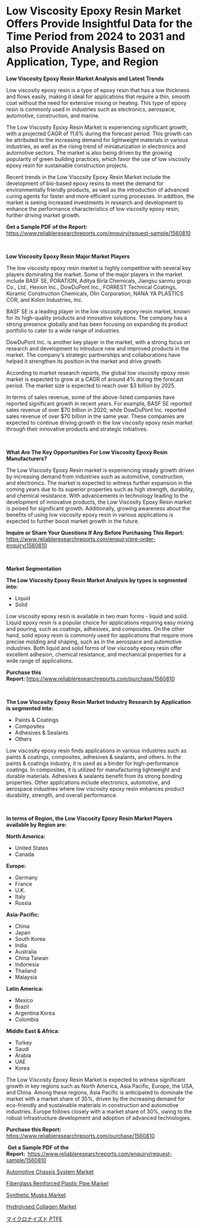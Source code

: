 <p><h1>Low Viscosity Epoxy Resin Market Offers Provide Insightful Data for the Time Period from 2024 to 2031 and also Provide Analysis Based on Application, Type, and Region</h1></p><p><strong>Low Viscosity Epoxy Resin Market Analysis and Latest Trends</strong></p>
<p><p>Low viscosity epoxy resin is a type of epoxy resin that has a low thickness and flows easily, making it ideal for applications that require a thin, smooth coat without the need for extensive mixing or heating. This type of epoxy resin is commonly used in industries such as electronics, aerospace, automotive, construction, and marine.</p><p>The Low Viscosity Epoxy Resin Market is experiencing significant growth, with a projected CAGR of 11.6% during the forecast period. This growth can be attributed to the increasing demand for lightweight materials in various industries, as well as the rising trend of miniaturization in electronics and automotive sectors. The market is also being driven by the growing popularity of green building practices, which favor the use of low viscosity epoxy resin for sustainable construction projects.</p><p>Recent trends in the Low Viscosity Epoxy Resin Market include the development of bio-based epoxy resins to meet the demand for environmentally friendly products, as well as the introduction of advanced curing agents for faster and more efficient curing processes. In addition, the market is seeing increased investments in research and development to enhance the performance characteristics of low viscosity epoxy resin, further driving market growth.</p></p>
<p><strong>Get a Sample PDF of the Report:&nbsp;</strong> <a href="https://www.reliableresearchreports.com/enquiry/request-sample/1560810">https://www.reliableresearchreports.com/enquiry/request-sample/1560810</a></p>
<p>&nbsp;</p>
<p><strong>Low Viscosity Epoxy Resin Major Market Players</strong></p>
<p><p>The low viscosity epoxy resin market is highly competitive with several key players dominating the market. Some of the major players in the market include BASF SE, PORATION, Aditya Birla Chemicals, Jiangsu sanmu group Co., Ltd., Hexion Inc., DowDuPont Inc., FORREST Technical Coatings, Koramic Construction Chemicals, Olin Corporation, NANA YA PLASTICS COR, and Kolon Industries, Inc.</p><p>BASF SE is a leading player in the low viscosity epoxy resin market, known for its high-quality products and innovative solutions. The company has a strong presence globally and has been focusing on expanding its product portfolio to cater to a wide range of industries.</p><p>DowDuPont Inc. is another key player in the market, with a strong focus on research and development to introduce new and improved products in the market. The company's strategic partnerships and collaborations have helped it strengthen its position in the market and drive growth.</p><p>According to market research reports, the global low viscosity epoxy resin market is expected to grow at a CAGR of around 4% during the forecast period. The market size is expected to reach over $3 billion by 2025.</p><p>In terms of sales revenue, some of the above-listed companies have reported significant growth in recent years. For example, BASF SE reported sales revenue of over $70 billion in 2020, while DowDuPont Inc. reported sales revenue of over $70 billion in the same year. These companies are expected to continue driving growth in the low viscosity epoxy resin market through their innovative products and strategic initiatives.</p></p>
<p>&nbsp;</p>
<p><strong>What Are The Key Opportunities For Low Viscosity Epoxy Resin Manufacturers?</strong></p>
<p><p>The Low Viscosity Epoxy Resin market is experiencing steady growth driven by increasing demand from industries such as automotive, construction, and electronics. The market is expected to witness further expansion in the coming years due to its superior properties such as high strength, durability, and chemical resistance. With advancements in technology leading to the development of innovative products, the Low Viscosity Epoxy Resin market is poised for significant growth. Additionally, growing awareness about the benefits of using low viscosity epoxy resin in various applications is expected to further boost market growth in the future.</p></p>
<p><strong>Inquire or Share Your Questions If Any Before Purchasing This Report:</strong> <a href="https://www.reliableresearchreports.com/enquiry/pre-order-enquiry/1560810">https://www.reliableresearchreports.com/enquiry/pre-order-enquiry/1560810</a></p>
<p>&nbsp;</p>
<p><strong>Market Segmentation</strong></p>
<p><strong>The Low Viscosity Epoxy Resin Market Analysis by types is segmented into:</strong></p>
<p><ul><li>Liquid</li><li>Solid</li></ul></p>
<p><p>Low viscosity epoxy resin is available in two main forms - liquid and solid. Liquid epoxy resin is a popular choice for applications requiring easy mixing and pouring, such as coatings, adhesives, and composites. On the other hand, solid epoxy resin is commonly used for applications that require more precise molding and shaping, such as in the aerospace and automotive industries. Both liquid and solid forms of low viscosity epoxy resin offer excellent adhesion, chemical resistance, and mechanical properties for a wide range of applications.</p></p>
<p><strong>Purchase this Report:&nbsp;</strong><a href="https://www.reliableresearchreports.com/purchase/1560810">https://www.reliableresearchreports.com/purchase/1560810</a></p>
<p>&nbsp;</p>
<p><strong>The Low Viscosity Epoxy Resin Market Industry Research by Application is segmented into:</strong></p>
<p><ul><li>Paints & Coatings</li><li>Composites</li><li>Adhesives & Sealants</li><li>Others</li></ul></p>
<p><p>Low viscosity epoxy resin finds applications in various industries such as paints & coatings, composites, adhesives & sealants, and others. In the paints & coatings industry, it is used as a binder for high-performance coatings. In composites, it is utilized for manufacturing lightweight and durable materials. Adhesives & sealants benefit from its strong bonding properties. Other applications include electronics, automotive, and aerospace industries where low viscosity epoxy resin enhances product durability, strength, and overall performance.</p></p>
<p>&nbsp;</p>
<p><strong>In terms of Region, the Low Viscosity Epoxy Resin Market Players available by Region are:</strong></p>
<p>
    <p> <strong> North America: </strong>
        <ul>
            <li>United States</li>
            <li>Canada</li>
        </ul>
        </p> 
    <p> <strong> Europe: </strong>
        <ul>
            <li>Germany</li>
            <li>France</li>
            <li>U.K.</li>
            <li>Italy</li>
            <li>Russia</li>
        </ul>
        </p> 
    <p> <strong> Asia-Pacific: </strong>
        <ul>
            <li>China</li>
            <li>Japan</li>
            <li>South Korea</li>
            <li>India</li>
            <li>Australia</li>
            <li>China Taiwan</li>
            <li>Indonesia</li>
            <li>Thailand</li>
            <li>Malaysia</li>
        </ul>
        </p> 
    <p> <strong> Latin America: </strong>
        <ul>
            <li>Mexico</li>
            <li>Brazil</li>
            <li>Argentina Korea</li>
            <li>Colombia</li>
        </ul>
        </p> 
    <p> <strong> Middle East & Africa: </strong>
        <ul>
            <li>Turkey</li>
            <li>Saudi</li>
            <li>Arabia</li>
            <li>UAE</li>
            <li>Korea</li>
        </ul>
    </p>
    </p>
<p><p>The Low Viscosity Epoxy Resin Market is expected to witness significant growth in key regions such as North America, Asia Pacific, Europe, the USA, and China. Among these regions, Asia Pacific is anticipated to dominate the market with a market share of 35%, driven by the increasing demand for eco-friendly and sustainable materials in construction and automotive industries. Europe follows closely with a market share of 30%, owing to the robust infrastructure development and adoption of advanced technologies.</p></p>
<p><strong>Purchase this Report: </strong><a href="https://www.reliableresearchreports.com/purchase/1560810">https://www.reliableresearchreports.com/purchase/1560810</a></p>
<p>&nbsp;<strong>Get a Sample PDF of the Report:&nbsp;&nbsp;</strong><a href="https://www.reliableresearchreports.com/enquiry/request-sample/1560810">https://www.reliableresearchreports.com/enquiry/request-sample/1560810</a></p>
<p><strong></strong></p>
<p><p><a href="https://view.publitas.com/reportprime-1/automotive-chassis-system-market-size-market-trends-and-growth-outlook-forecasted-for-period-from-2023-to-2030/">Automotive Chassis System Market</a></p><p><a href="https://github.com/Chiragrp22/Market-Research-Report-List-3/blob/main/fiberglass-reinforced-plastic-pipe-market.md">Fiberglass Reinforced Plastic Pipe Market</a></p><p><a href="https://issuu.com/reportprime-2/docs/synthetic-musks-market-size-2030.pptx">Synthetic Musks Market</a></p><p><a href="https://github.com/derrinmiltonellis35gcl/Market-Research-Report-List-1/blob/main/hydrolysed-collagen-market.md">Hydrolysed Collagen Market</a></p><p><a href="https://github.com/efcvopdgkdx128/Market-Research-Report-List-1/blob/main/9721036190359.md">マイクロナイズド PTFE</a></p></p>